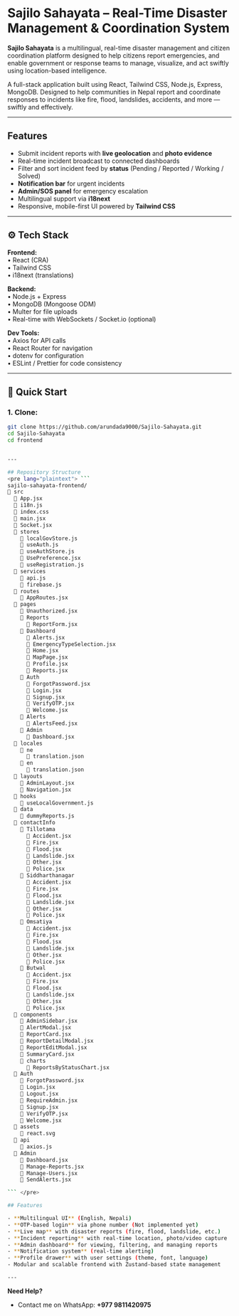 # Sajilo Sahayata – Real-Time Disaster Management & Coordination System

**Sajilo Sahayata** is a multilingual, real-time disaster management and citizen coordination platform designed to help citizens report emergencies, and enable government or response teams to manage, visualize, and act swiftly using location-based intelligence.

A full-stack application built using React, Tailwind CSS, Node.js, Express, MongoDB. Designed to help communities in Nepal report and coordinate responses to incidents like fire, flood, landslides, accidents, and more — swiftly and effectively.

---

## Features

- Submit incident reports with **live geolocation** and **photo evidence**
- Real-time incident broadcast to connected dashboards
- Filter and sort incident feed by **status** (Pending / Reported / Working / Solved)
- **Notification bar** for urgent incidents
- **Admin/SOS panel** for emergency escalation
- Multilingual support via **i18next**
- Responsive, mobile-first UI powered by **Tailwind CSS**

---

## ⚙️ Tech Stack

**Frontend:**  
• React (CRA)  
• Tailwind CSS  
• i18next (translations)

**Backend:**  
• Node.js + Express  
• MongoDB (Mongoose ODM)  
• Multer for file uploads  
• Real-time with WebSockets / Socket.io (optional)

**Dev Tools:**  
• Axios for API calls  
• React Router for navigation  
• dotenv for configuration  
• ESLint / Prettier for code consistency

---

## 🚀 Quick Start

### 1. Clone:

````bash
git clone https://github.com/arundada9000/Sajilo-Sahayata.git
cd Sajilo-Sahayata
cd frontend


---

## Repository Structure
<pre lang="plaintext"> ```
sajilo-sahayata-frontend/
📁 src
  📄 App.jsx
  📄 i18n.js
  📄 index.css
  📄 main.jsx
  📄 Socket.jsx
  📁 stores
    📄 localGovStore.js
    📄 useAuth.js
    📄 useAuthStore.js
    📄 UsePreference.jsx
    📄 useRegistration.js
  📁 services
    📄 api.js
    📄 firebase.js
  📁 routes
    📄 AppRoutes.jsx
  📁 pages
    📄 Unauthorized.jsx
    📁 Reports
      📄 ReportForm.jsx
    📁 Dashboard
      📄 Alerts.jsx
      📄 EmergencyTypeSelection.jsx
      📄 Home.jsx
      📄 MapPage.jsx
      📄 Profile.jsx
      📄 Reports.jsx
    📁 Auth
      📄 ForgotPassword.jsx
      📄 Login.jsx
      📄 Signup.jsx
      📄 VerifyOTP.jsx
      📄 Welcome.jsx
    📁 Alerts
      📄 AlertsFeed.jsx
    📁 Admin
      📄 Dashboard.jsx
  📁 locales
    📁 ne
      📄 translation.json
    📁 en
      📄 translation.json
  📁 layouts
    📄 AdminLayout.jsx
    📄 Navigation.jsx
  📁 hooks
    📄 useLocalGovernment.js
  📁 data
    📄 dummyReports.js
  📁 contactInfo
    📁 Tillotama
      📄 Accident.jsx
      📄 Fire.jsx
      📄 Flood.jsx
      📄 Landslide.jsx
      📄 Other.jsx
      📄 Police.jsx
    📁 Siddharthanagar
      📄 Accident.jsx
      📄 Fire.jsx
      📄 Flood.jsx
      📄 Landslide.jsx
      📄 Other.jsx
      📄 Police.jsx
    📁 Omsatiya
      📄 Accident.jsx
      📄 Fire.jsx
      📄 Flood.jsx
      📄 Landslide.jsx
      📄 Other.jsx
      📄 Police.jsx
    📁 Butwal
      📄 Accident.jsx
      📄 Fire.jsx
      📄 Flood.jsx
      📄 Landslide.jsx
      📄 Other.jsx
      📄 Police.jsx
  📁 components
    📄 AdminSidebar.jsx
    📄 AlertModal.jsx
    📄 ReportCard.jsx
    📄 ReportDetailModal.jsx
    📄 ReportEditModal.jsx
    📄 SummaryCard.jsx
    📁 charts
      📄 ReportsByStatusChart.jsx
  📁 Auth
    📄 ForgotPassword.jsx
    📄 Login.jsx
    📄 Logout.jsx
    📄 RequireAdmin.jsx
    📄 Signup.jsx
    📄 VerifyOTP.jsx
    📄 Welcome.jsx
  📁 assets
    📄 react.svg
  📁 api
    📄 axios.js
  📁 Admin
    📄 Dashboard.jsx
    📄 Manage-Reports.jsx
    📄 Manage-Users.jsx
    📄 SendAlerts.jsx

``` </pre>

## Features

- **Multilingual UI** (English, Nepali)
- **OTP-based login** via phone number (Not implemented yet)
- **Live map** with disaster reports (fire, flood, landslide, etc.)
- **Incident reporting** with real-time location, photo/video capture
- **Admin dashboard** for viewing, filtering, and managing reports
- **Notification system** (real-time alerting)
- **Profile drawer** with user settings (theme, font, language)
- Modular and scalable frontend with Zustand-based state management

---
````

**Need Help?**

- Contact me on WhatsApp: **+977 9811420975**
